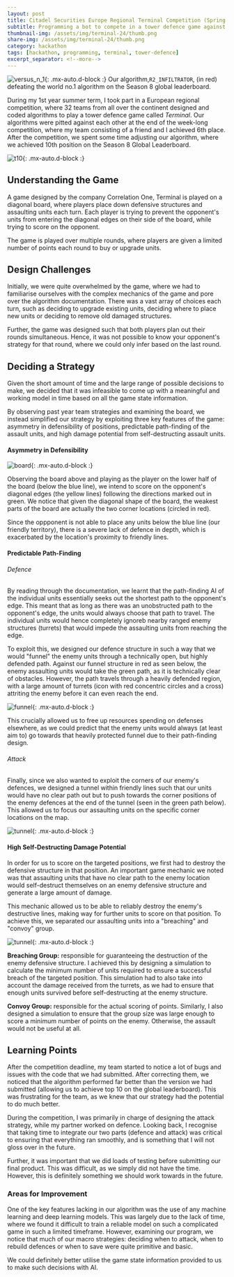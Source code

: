 ```yaml
---
layout: post
title: Citadel Securities Europe Regional Terminal Competition (Spring 2024)
subtitle: Programming a bot to compete in a tower defence game against others.
thumbnail-img: /assets/img/terminal-24/thumb.png
share-img: /assets/img/terminal-24/thumb.png
category: hackathon
tags: [hackathon, programming, terminal, tower-defence]
excerpt_separator: <!--more-->
---
```


![versus_n_1](/assets/img/terminal-24/versus_n_1.gif){: .mx-auto.d-block :}
Our algorithm,`R2_INFILTRATOR`, (in red) defeating the world no.1 algorithm on the Season 8 global leaderboard.

<!-- begin_excerpt -->
During my 1st year summer term, I took part in a European regional competition, where 32 teams from all over the continent designed and coded algorithms to play a tower defence game called _Terminal_. Our algorithms were pitted against each other at the end of the week-long competition, where my team consisting of a friend and I achieved 6th place. After the competition, we spent some time adjusting our algorithm, where we achieved 10th position on the Season 8 Global Leaderboard.
<!-- end_excerpt -->

![t10](/assets/img/terminal-24/t10.png){: .mx-auto.d-block :}

## Understanding the Game ##
A game designed by the company Correlation One, Terminal is played on a diagonal board, where players place down defensive structures and assaulting units each turn. Each player is trying to prevent the opponent's units from entering the diagonal edges on their side of the board, while trying to score on the opponent. 

The game is played over multiple rounds, where players are given a limited number of points each round to buy or upgrade units.

## Design Challenges ##
Initially, we were quite overwhelmed by the game, where we had to familiarise ourselves with the complex mechanics of the game and pore over the algorithm documentation. There was a vast array of choices each turn, such as deciding to upgrade existing units, deciding where to place new units or deciding to remove old damaged structures. 

Further, the game was designed such that both players plan out their rounds simultaneous. Hence, it was not possible to know your opponent's strategy for that round, where we could only infer based on the last round.

## Deciding a Strategy ##
Given the short amount of time and the large range of possible decisions to make, we decided that it was infeasible to come up with a meaningful and working model in time based on all the game state information. 

By observing past year team strategies and examining the board, we instead simplified our strategy by exploiting three key features of the game: asymmetry in defensibility of positions, predictable path-finding of the assault units, and high damage potential from self-destructing assault units.

#### Asymmetry in Defensibility ####

![board](/assets/img/terminal-24/board.png){: .mx-auto.d-block :}

Observing the board above and playing as the player on the lower half of the board (below the blue line), we intend to score on the opponent's diagonal edges (the yellow lines) following the directions marked out in green. We notice that given the diagonal shape of the board, the weakest parts of the board are actually the two corner locations (circled in red).

Since the oppponent is not able to place any units below the blue line (our friendly territory), there is a severe lack of defence in depth, which is exacerbated by the location's proximity to friendly lines.

#### Predictable Path-Finding ####

###### Defence ######

By reading through the documentation, we learnt that the path-finding AI of the individual units essentially seeks out the shortest path to the opponent's edge. This meant that as long as there was an unobstructed path to the opponent's edge, the units would always choose that path to travel. The individual units would hence completely ignoreb nearby ranged enemy structures (turrets) that would impede the assaulting units from reaching the edge.

To exploit this, we designed our defence structure in such a way that we would "funnel" the enemy units through a technically open, but highly defended path. Against our funnel structure in red as seen below, the enemy assaulting units would take the green path, as it is technically clear of obstacles. However, the path travels through a heavily defended region, with a large amount of turrets (icon with red concentric circles and a cross) attriting the enemy before it can even reach the end.

![funnel](/assets/img/terminal-24/funnel.png){: .mx-auto.d-block :}

This crucially allowed us to free up resources spending on defenses elsewhere, as we could predict that the enemy units would always (at least aim to) go towards that heavily protected funnel due to their path-finding design.

###### Attack ######

Finally, since we also wanted to exploit the corners of our enemy's defences, we designed a tunnel within friendly lines such that our units would have no clear path out but to push towards the corner positions of the enemy defences at the end of the tunnel (seen in the green path below). This allowed us to focus our assaulting units on the specific corner locations on the map.

![tunnel](/assets/img/terminal-24/tunnel.png){: .mx-auto.d-block :}

#### High Self-Destructing Damage Potential ####

In order for us to score on the targeted positions, we first had to destroy the defensive structure in that position. An important game mechanic we noted was that assaulting units that have no clear path to the enemy location would self-destruct themselves on an enemy defensive structure and generate a large amount of damage.

This mechanic allowed us to be able to reliably destroy the enemy's destructive lines, making way for further units to score on that position. To achieve this, we separated our assaulting units into a "breaching" and "convoy" group. 

![tunnel](/assets/img/terminal-24/breaching.gif){: .mx-auto.d-block :}

**Breaching Group:** responsible for guaranteeing the destruction of the enemy defensive structure. I achieved this by designing a simulation to calculate the minimum number of units required to ensure a successful breach of the targeted position. This simulation had to also take into account the damage received from the turrets, as we had to ensure that enough units survived before self-destructing at the enemy structure.

**Convoy Group:** responsible for the actual scoring of points. Similarly, I also designed a simulation to ensure that the group size was large enough to score a minimum number of points on the enemy. Otherwise, the assault would not be useful at all.

## Learning Points ##

After the competition deadline, my team started to notice a lot of bugs and issues with the code that we had submitted. After correcting them, we noticed that the algorithm performed far better than the version we had submitted (allowing us to achieve top 10 on the global leaderboard). This was frustrating for the team, as we knew that our strategy had the potential to do much better. 

During the competition, I was primarily in charge of designing the attack strategy, while my partner worked on defence. Looking back, I recognise that taking time to integrate our two parts (defence and attack) was critical to ensuring that everything ran smoothly, and is something that I will not gloss over in the future. 

Further, it was important that we did loads of testing before submitting our final product. This was difficult, as we simply did not have the time. However, this is definitely something we should work towards in the future.

### Areas for Improvement ###

One of the key features lacking in our algorithm was the use of any machine learning and deep learning models. This was largely due to the lack of time, where we found it difficult to train a reliable model on such a complicated game in such a limited timeframe. However, examining our program, we notice that much of our macro strategies: deciding when to attack, when to rebuild defences or when to save were quite primitive and basic.

We could definitely better utilise the game state information provided to us to make such decisions with AI.




